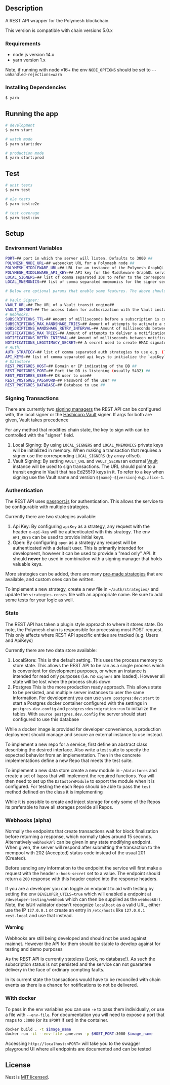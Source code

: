## Description

A REST API wrapper for the Polymesh blockchain.

This version is compatible with chain versions 5.0.x

### Requirements

- node.js version 14.x
- yarn version 1.x

Note, if running with node v16+ the env `NODE_OPTIONS` should be set to `--unhandled-rejections=warn`

### Installing Dependencies

```bash
$ yarn
```

## Running the app

```bash
# development
$ yarn start

# watch mode
$ yarn start:dev

# production mode
$ yarn start:prod
```

## Test

```bash
# unit tests
$ yarn test

# e2e tests
$ yarn test:e2e

# test coverage
$ yarn test:cov
```

## Setup

### Environment Variables

```bash
PORT=## port in which the server will listen. Defaults to 3000 ##
POLYMESH_NODE_URL=## websocket URL for a Polymesh node ##
POLYMESH_MIDDLEWARE_URL=## URL for an instance of the Polymesh GraphQL Middleware service ##
POLYMESH_MIDDLEWARE_API_KEY=## API key for the Middleware GraphQL service ##
LOCAL_SIGNERS=## list of comma separated IDs to refer to the corresponding mnemonic ##
LOCAL_MNEMONICS=## list of comma separated mnemonics for the signer service (each mnemonic corresponds to a signer in LOCAL_SIGNERS) ##

# Below are optional params that enable some features. The above should be good to get started with

# Vault Signer:
VAULT_URL=## The URL of a Vault transit engine##
VAULT_SECRET=## The access token for authorization with the Vault instance ##
# Webhooks:
SUBSCRIPTIONS_TTL=## Amount of milliseconds before a subscription is considered expired ##
SUBSCRIPTIONS_MAX_HANDSHAKE_TRIES=## Amount of attempts to activate a subscription via handshake before it is considered rejected ##
SUBSCRIPTIONS_HANDSHAKE_RETRY_INTERVAL=## Amount of milliseconds between subscription handshake attempts ##
NOTIFICATIONS_MAX_TRIES=## Amount of attempts to deliver a notification before it is considered failed ##
NOTIFICATIONS_RETRY_INTERVAL=## Amount of milliseconds between notification delivery attempts ##
NOTIFICATIONS_LEGITIMACY_SECRET=## A secret used to create HMAC signatures ##
# Auth:
AUTH_STRATEGY=## list of comma separated auth strategies to use e.g. (`apiKey,open`) ##
API_KEYS=## list of comma separated api keys to initialize the `apiKey` strategy with ##
# Datastore
REST_POSTGRES_HOST=## Domain or IP indicating of the DB ##
REST_POSTGRES_PORT=## Port the DB is listening (usually 5432) ##
REST_POSTGRES_USER=## DB user to use##
REST_POSTGRES_PASSWORD=## Password of the user ##
REST_POSTGRES_DATABASE=## Database to use ##
```

### Signing Transactions

There are currently two [signing managers](https://github.com/PolymeshAssociation/signing-managers#projects) the REST API can be configured with, the local signer or the [Hashicorp Vault](https://www.vaultproject.io/) signer. If args for both are given, Vault takes precedence

For any method that modifies chain state, the key to sign with can be controlled with the "signer" field.

1. Local Signing:
   By using `LOCAL_SIGNERS` and `LOCAL_MNEMONICS` private keys will be initialized in memory. When making a transaction that requires a signer use the corresponding `LOCAL_SIGNERS` (by array offset).
1. Vault Signing:
   By setting `VAULT_URL` and `VAULT_SECRET`an external [Vault](https://www.vaultproject.io/) instance will be used to sign transactions. The URL should point to a transit engine in Vault that has Ed25519 keys in it. To refer to a key when signing use the Vault name and version `${name}-${version}` e.g. `alice-1`.

### Authentication

The REST API uses [passport.js](https://www.passportjs.org/) for authentication. This allows the service to be configurable with multiple strategies.

Currently there are two strategies available:

1. Api Key:
   By configuring `apiKey` as a strategy, any request with the header `x-api-key` will be authenticated with this strategy. The env `API_KEYS` can be used to provide initial keys.
1. Open:
   By configuring `open` as a strategy any request will be authenticated with a default user. This is primarily intended for development, however it can be used to provide a "read only" API. It should **never** be used in combination with a signing manager that holds valuable keys.

More strategies can be added, there are many [pre-made strategies](https://www.passportjs.org/packages/) that are available, and custom ones can be written.

To implement a new strategy, create a new file in `~/auth/strategies/` and update the `strategies.consts` file with an appropriate name. Be sure to add some tests for your logic as well.

### State

The REST API has taken a plugin style approach to where it stores state. Do note, the Polymesh chain is responsible for processing most POST request. This only affects where REST API specific entities are tracked (e.g. Users and ApiKeys)

Currently there are two data store available:

1. LocalStore:
   This is the default setting. This uses the process memory to store state. This allows the REST API to be ran as a single process which is convenient for development purposes, or when an instance is intended for read only purposes (i.e. no `signers` are loaded). However all state will be lost when the process shuts down
1. Postgres
   This is the more production ready approach. This allows state to be persisted, and multiple server instances to user the same information.
   For development you can use `yarn postgres:dev:start` to start a Postgres docker container configured with the settings in `postgres.dev.config` and `postgres:dev:migration:run` to initialize the tables. With `source postgres.dev.config` the server should start configured to use this database

While a docker image is provided for developer convenience, a production deployment should manage and secure an external instance to use instead.

To implement a new repo for a service, first define an abstract class describing the desired interface. Also write a test suite to specify the expected behavior from an implementation. Then in the concrete implementations define a new Repo that meets the test suite.

To implement a new data store create a new module in `~/datastores` and create a set of `Repos` that will implement the required functions. You will then need to set up the `DatastoreModule` to export the module when it is configured. For testing the each Repo should be able to pass the `test` method defined on the class it is implementing

While it is possible to create and inject storage for only some of the Repos its preferable to have all storages provide all Repos.

### Webhooks (alpha)

Normally the endpoints that create transactions wait for block finalization before returning a response, which normally takes around 15 seconds. Alternatively `webhookUrl` can be given in any state modifying endpoint. When given, the server will respond after submitting the transaction to the mempool with 202 (Accepted) status code instead of the usual 201 (Created).

Before sending any information to the endpoint the service will first make a request with the header `x-hook-secret` set to a value. The endpoint should return a `200` response with this header copied into the response headers.

If you are a developer you can toggle an endpoint to aid with testing by setting the env `DEVELOPER_UTILS=true` which will enabled a endpoint at `/developer-testing/webhook` which can then be supplied as the `webhookUrl`. Note, the IsUrl validator doesn't recognize `localhost` as a valid URL, either use the IP `127.0.0.1` or create an entry in `/etc/hosts` like `127.0.0.1 rest.local` and use that instead.

#### Warning

Webhooks are still being developed and should not be used against mainnet. However the API for them should be stable to develop against for testing and demo purposes

As the REST API is currently stateless (Look, no database!). As such the subscription status is not persisted and the service can not guarantee delivery in the face of ordinary compting faults.

In its current state the transactions would have to be reconciled with chain events as there is a chance for notifications to not be delivered.

### With docker

To pass in the env variables you can use `-e` to pass them individually, or use a file with `--env-file`.
For documentation you will need to expose a port that maps to `:3000` (or its `$PORT` if set) in the container.

```bash
docker build . -t $image_name
docker run -it --env-file .pme.env -p $HOST_PORT:3000 $image_name
```

Accessing `http://localhost:<PORT>` will take you to the swagger playground UI where all endpoints are documented and can be tested

## License

Nest is [MIT licensed](LICENSE).

